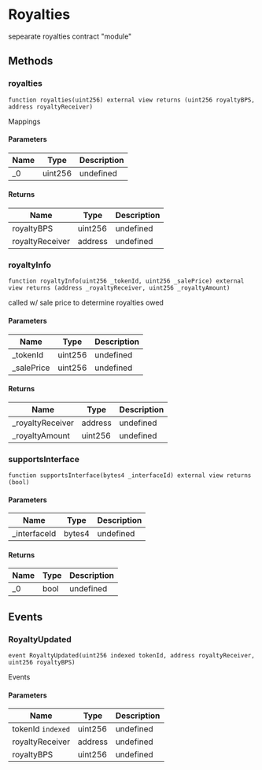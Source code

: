 # Royalties





sepearate royalties contract &quot;module&quot;



## Methods

### royalties

```solidity
function royalties(uint256) external view returns (uint256 royaltyBPS, address royaltyReceiver)
```

Mappings



#### Parameters

| Name | Type | Description |
|---|---|---|
| _0 | uint256 | undefined

#### Returns

| Name | Type | Description |
|---|---|---|
| royaltyBPS | uint256 | undefined
| royaltyReceiver | address | undefined

### royaltyInfo

```solidity
function royaltyInfo(uint256 _tokenId, uint256 _salePrice) external view returns (address _royaltyReceiver, uint256 _royaltyAmount)
```

called w/ sale price to determine royalties owed



#### Parameters

| Name | Type | Description |
|---|---|---|
| _tokenId | uint256 | undefined
| _salePrice | uint256 | undefined

#### Returns

| Name | Type | Description |
|---|---|---|
| _royaltyReceiver | address | undefined
| _royaltyAmount | uint256 | undefined

### supportsInterface

```solidity
function supportsInterface(bytes4 _interfaceId) external view returns (bool)
```





#### Parameters

| Name | Type | Description |
|---|---|---|
| _interfaceId | bytes4 | undefined

#### Returns

| Name | Type | Description |
|---|---|---|
| _0 | bool | undefined



## Events

### RoyaltyUpdated

```solidity
event RoyaltyUpdated(uint256 indexed tokenId, address royaltyReceiver, uint256 royaltyBPS)
```

Events



#### Parameters

| Name | Type | Description |
|---|---|---|
| tokenId `indexed` | uint256 | undefined |
| royaltyReceiver  | address | undefined |
| royaltyBPS  | uint256 | undefined |



